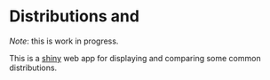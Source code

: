 # Distributions and

*Note*: this is work in progress.

This is a [shiny](http://shiny.rstudio.com/) web app for displaying and
comparing some common distributions. 

